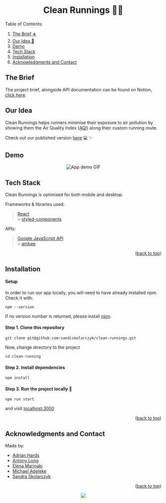 <div hidden id="top"></div>

 <h1 align="center">Clean Runnings 🏃‍♀️</h1>

Table of Contents:

<ol>
  <li><a href="#the-brief">The Brief ✈️ </a></li>
  <li><a href="#our-idea">Our Idea 🏃  </a></li>
  <li><a href="#demo">Demo </a></li>
  <li><a href="#tech-stack">Tech Stack</a></li>
  <li><a href="#installation">Installation</a></li>
  <li><a href="#acknowledgments-and-contact">Acknowledgments and Contact</a></li>
</ol>

## The Brief

The project brief, alongside API documentation can be found on Notion, [click here](https://www.notion.so/planesstudio/Planes-Hackathon-Brief-a786934e04f0469ebbf4816149942c9a).

## Our Idea

Clean Runnings helps runners minimise their exposure to air pollution by showing them the Air Quality Index ([AQI](https://en.wikipedia.org/wiki/Air_quality_index)) along their custom running route.

Check out our published version [here](https://sandiskolarczyk.github.io/clean-runnings/) 💻 ✨

## Demo

<div align="center">
<img src="https://pitch-assets-ccb95893-de3f-4266-973c-20049231b248.s3.eu-west-1.amazonaws.com/3a84d344-8f22-4475-819c-4695499bbce2?pitch-bytes=3570891&pitch-content-type=image%2Fgif&pitch-gifm=true" alt="App demo GIF"/>
</div>

## Tech Stack

Clean Runnings is optimised for both mobile and desktop.

Frameworks & libraries used:

> [React](https://reactjs.org/) <br> > [styled-components](https://styled-components.com/docs)

APIs:

> [Google JavaScript API](https://developers.google.com/maps/documentation/javascript/react-map) <br> > [ambee](https://www.getambee.com/)

<p align="right">(<a href="#top">back to top</a>)</p>

## Installation

#### Setup

In order to run our app locally, you will need to have already installed npm. Check it with:

```
npm --version
```

If no version number is returned, please install [npm](https://docs.npmjs.com/).

#### Step 1. Clone this repository

```
git clone git@github.com:sandiskolarczyk/clean-runnings.git
```

Now, change directory to the project

```
cd clean-running
```

#### Step 2. Install dependencies

```
npm install
```

#### Step 3. Run the project locally 🚀

```
npm run start
```

and visit [localhost:3000](http://localhost:3000/)

<p align="right">(<a href="#top">back to top</a>)</p>

## Acknowledgments and Contact

Made by:

- [Adrian Hards](https://github.com/adrianHards)
- [Antony Long](https://github.com/antonylong)
- [Elena Marinaki](https://github.com/elenamarinaki)
- [Michael Adeleke](https://github.com/11ma)
- [Sandra Skolarczyk](https://github.com/sandiskolarczyk)

<p align="right">(<a href="#top">back to top</a>)</p>

<p align="center">
  <img src="https://visitor-badge.laobi.icu/badge?page_id=sandiskolarczyk/clean-running" id="counter">
</p>
